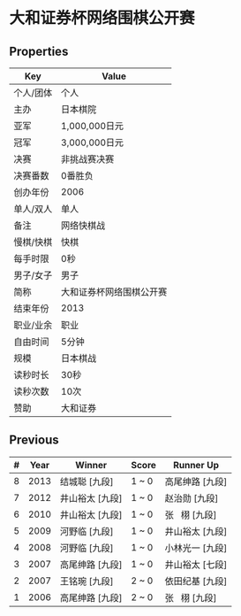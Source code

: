 # 大和证券杯网络围棋公开赛

## Properties

| Key | Value |
| --- | ----- |
| 个人/团体 | 个人 |
| 主办 | 日本棋院 |
| 亚军 | 1,000,000日元 |
| 冠军 | 3,000,000日元 |
| 决赛 | 非挑战赛决赛 |
| 决赛番数 | 0番胜负 |
| 创办年份 | 2006 |
| 单人/双人 | 单人 |
| 备注 | 网络快棋战 |
| 慢棋/快棋 | 快棋 |
| 每手时限 | 0秒 |
| 男子/女子 | 男子 |
| 简称 | 大和证券杯网络围棋公开赛 |
| 结束年份 | 2013 |
| 职业/业余 | 职业 |
| 自由时间 | 5分钟 |
| 规模 | 日本棋战 |
| 读秒时长 | 30秒 |
| 读秒次数 | 10次 |
| 赞助 | 大和证券 |

## Previous

| # | Year | Winner | Score | Runner Up |
| --- | --- | --- | --- | --- |
| 8 | 2013 | 结城聪 [九段] | 1 ~ 0 | 高尾绅路 [九段] |
| 7 | 2012 | 井山裕太 [九段] | 1 ~ 0 | 赵治勋 [九段] |
| 6 | 2010 | 井山裕太 [九段] | 1 ~ 0 | 张   栩 [九段] |
| 5 | 2009 | 河野临 [九段] | 1 ~ 0 | 井山裕太 [九段] |
| 4 | 2008 | 河野临 [九段] | 1 ~ 0 | 小林光一 [九段] |
| 3 | 2007 | 高尾绅路 [九段] | 1 ~ 0 | 井山裕太 [七段] |
| 2 | 2007 | 王铭琬 [九段] | 2 ~ 0 | 依田纪基 [九段] |
| 1 | 2006 | 高尾绅路 [九段] | 2 ~ 0 | 张   栩 [九段] |

